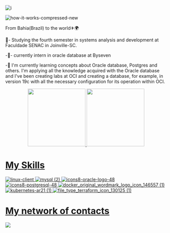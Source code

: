 ![i](https://user-images.githubusercontent.com/89049212/144874374-1338de5b-1b76-41e2-a8d9-df0858526435.jpg)

 ![how-it-works-compressed-new](https://user-images.githubusercontent.com/89049212/219964888-c42b5d45-4a06-4150-be6f-25d7b96ac351.gif)

From Bahia(Brazil) to the world✈🌍

🔭- Studying the fourth semester in systems analysis and development at Faculdade SENAC in Joinville-SC. 

-🌱- currently intern in oracle database at Byseven

-🌱 I'm currently learning concepts about Oracle database, Postgres and others. I'm applying all the knowledge acquired with the Oracle database and I've been creating labs at OCI and creating a database, for example, in version 19c with all the necessary configuration for its operation within OCI.

<div align="center">
  <a href="https://github.com/RefesonPinho ">
  <img height="180em" src="https://github-readme-stats.vercel.app/api?username=RefesonPinho&show_icons=true&theme=onedark&include_all_commits=true&count_private=true"/>
  <img height="180em" src="https://github-readme-stats.vercel.app/api/top-langs/?username=RefesonPinho&layout=compact&langs_count=7&theme=onedark"/>
</div>

 # My Skills
![linux-client](https://user-images.githubusercontent.com/89049212/177085147-66a9b794-16f7-48e3-8996-085c52dd21e6.png)
![mysql (2)](https://user-images.githubusercontent.com/89049212/140742094-41ec6ab2-c66f-4aa2-950f-7c434c758139.png)
![icons8-oracle-logo-48](https://user-images.githubusercontent.com/89049212/219965526-4cee58b9-59fb-4782-a85d-4bd85723e7df.png)
![icons8-postgresql-48](https://user-images.githubusercontent.com/89049212/219965860-07c8072b-0b55-4de0-8389-65b0d7dce6a1.png) 
![docker_original_wordmark_logo_icon_146557 (1)](https://user-images.githubusercontent.com/89049212/177085013-f1f31ed7-8e89-4e14-bf65-3d84bf6491c3.png)
![kubernetes-ar21 (1)](https://user-images.githubusercontent.com/89049212/184568530-7eb8b2a4-9c46-4161-b36a-58ab506257c3.svg)
![file_type_terraform_icon_130125 (1)](https://user-images.githubusercontent.com/89049212/186157937-594f10b6-9c11-41cc-92b0-3f35225ce03e.png)


 
 

 # My network of contacts
 
 <div> 
 
 
<a href="https://www.linkedin.com/in/refeson-pinho-tecnologia/" target="_blank"><img src="https://img.shields.io/badge/-LinkedIn-%230077B5?style=for-the-badge&logo=linkedin&logoColor=white" target="_blank"></a> 
 

 <div> 




